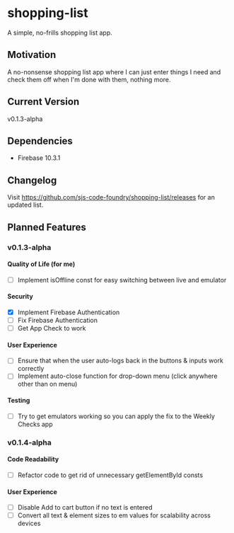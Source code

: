# shopping-list
A simple, no-frills shopping list app.
## Motivation
A no-nonsense shopping list app where I can just enter things I need and check them off when I'm done with them, nothing more.
## Current Version
v0.1.3-alpha
## Dependencies
- Firebase 10.3.1
## Changelog
Visit https://github.com/sjs-code-foundry/shopping-list/releases for an updated list.
## Planned Features
### v0.1.3-alpha
#### Quality of Life (for me)
- [ ] Implement isOffline const for easy switching between live and emulator
#### Security
- [x] Implement Firebase Authentication
- [ ] Fix Firebase Authentication
- [ ] Get App Check to work
#### User Experience
- [ ] Ensure that when the user auto-logs back in the buttons & inputs work correctly
- [ ] Implement auto-close function for drop-down menu (click anywhere other than on menu)
#### Testing
- [ ] Try to get emulators working so you can apply the fix to the Weekly Checks app
### v0.1.4-alpha
#### Code Readability
- [ ] Refactor code to get rid of unnecessary getElementById consts
#### User Experience
- [ ] Disable Add to cart button if no text is entered
- [ ] Convert all text & element sizes to em values for scalability across devices
